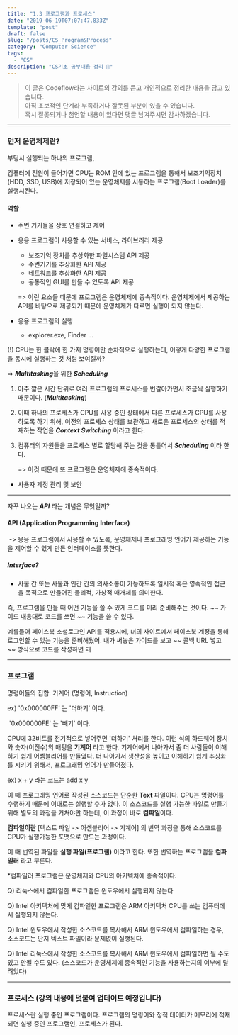 ```yaml
---
title: "1.3 프로그램과 프로세스"
date: "2019-06-19T07:07:47.833Z"
template: "post"
draft: false
slug: "/posts/CS_Program&Process"
category: "Computer Science"
tags:
  - "CS"
description: "CS기초 공부내용 정리 📖"
---
```


> 이 글은 Codeflow라는 사이트의 강의를 듣고 개인적으로 정리한 내용을 담고 있습니다.<br>
> 아직 초보적인 단계라 부족하거나 잘못된 부분이 있을 수 있습니다. <br>
> 혹시 잘못되거나 첨언할 내용이 있다면  댓글 남겨주시면 감사하겠습니다.
---

### 먼저 운영체제란?

부팅시 실행되는 하나의 프로그램,

컴퓨터에 전원이 들어가면 CPU는 ROM 안에 있는 프로그램을 통해서 보조기억장치(HDD, SSD, USB)에 저장되어 있는 운영체제를 시동하는 프로그램(Boot Loader)를 실행시킨다.

#### 역할

- 주변 기기들을 상호 연결하고 제어

- 응용 프로그램이 사용할 수 있는 서비스, 라이브러리 제공
  - 보조기억 장치를 추상화한 파일시스템 API 제공
  - 주변기기를 추상화한 API 제공
  - 네트워크를 추상화한 API 제공
  - 공통적인 GUI를 만들 수 있도록 API 제공

  => 이런 요소들 때문에 프로그램은 운영체제에 종속적이다. 운영체제에서 제공하는 API를 바탕으로 제공되기 때문에 운영체제가 다르면 실행이 되지 않는다.

- 응용 프로그램의 실행
  - explorer.exe, Finder ...

    

(!) CPU는 한 클락에 한 가지 명령어만 순차적으로 실행하는데, 어떻게 다양한 프로그램을 동시에 실행하는 것 처럼 보여질까?

 => ***Multitasking***을 위한 ***Scheduling***

 1. 아주 짧은 시간 단위로 여러 프로그램의 프로세스를 번갈아가면서 조금씩 실행하기 때문이다. (***Multitasking***)

 2. 이때 하나의 프로세스가 CPU를 사용 중인 상태에서 다른 프로세스가 CPU를 사용하도록 하기 위해, 이전의 프로세스 상태를 보관하고 새로운 프로세스의 상태를 적재하는 작업을 ***Context Switching*** 이라고 한다.

 3. 컴퓨터의 자원들을 프로세스 별로 할당해 주는 것을 통틀어서 ***Scheduling*** 이라 한다.

    => 이것 때문에 또 프로그램은 운영체제에 종속적이다. <br>



- 사용자 계정 관리 및 보안

---

자꾸 나오는 ***API*** 라는 개념은 무엇일까?

#### API (Application Programming Interface)

​	-> 응용 프로그램에서 사용할 수 있도록, 운영체제나 프로그래밍 언어가 제공하는 기능을 제어할 수 있게 만든 인터페이스를 뜻한다.
##### Interface?

- 사물 간 또는 사물과 인간 간의 의사소통이 가능하도록 일시적 혹은 영속적인 접근을 목적으로 만들어진 물리적, 가상적 매개체를 의미한다.



즉, 프로그램을 만들 때 어떤 기능을 쓸 수 있게 코드를 미리 준비해주는 것이다. ~~ 가이드 내용대로 코드를 쓰면 ~~ 기능을 쓸 수 있다.

예를들어 페이스북 소셜로그인 API를 적용시에, 너의 사이트에서 페이스북 계정을 통해 로그인할 수 있는 기능을 준비해뒀어. 내가 써놓은 가이드를 보고 ~~ 콜백 URL 넣고 ~~ 방식으로 코드를 작성하면 돼

---

### 프로그램

명령어들의 집합. 기계어 (명령어, Instruction)

ex) '0x000000FF' 는 '더하기' 이다.

​	  '0x000000FE' 는 '빼기' 이다.

 CPU에 32비트를 전기적으로 넣어주면 '더하기' 처리를 한다. 이런 식의 하드웨어 장치와 숫자(이진수)의 매핑을 **기계어** 라고 한다. 기계어에서 나아가서 좀 더 사람들이 이해하기 쉽게 어셈블리어를 만들었다. 더 나아가서 생산성을 높이고 이해하기 쉽게 추상화를 시키기 위해서, 프로그래밍 언어가 만들어졌다.

ex) x + y 라는 코드는 add x y



이 때 프로그래밍 언어로 작성된 소스코드는 단순한 **Text** 파일이다. CPU는 명령어를 수행하기 때문에 이대로는 실행할 수가 없다. 이 소스코드를 실행 가능한 파일로 만들기 위해 별도의 과정을 거쳐야만 하는데, 이 과정이 바로 **컴파일**이다.

**컴파일이란** [텍스트 파일 -> 어셈블리어 -> 기계어] 의 번역 과정을 통해 소스코드를 CPU가 실행가능한 포맷으로 만드는 과정이다.

이 때 번역된 파일을 **실행 파일(프로그램)** 이라고 한다. 또한 번역하는 프로그램을 **컴파일러** 라고 부른다.

*컴파일러 프로그램은 운영체제와 CPU의 아키텍처에 종속적이다.

Q) 리눅스에서 컴파일한 프로그램은 윈도우에서 실행되지 않는다

Q) Intel 아키텍처에 맞게 컴파일한 프로그램은 ARM 아키텍처 CPU를 쓰는 컴퓨터에서 실행되지 않는다.

Q) Intel 윈도우에서 작성한 소스코드를 복사해서 ARM 윈도우에서 컴파일하는 경우, 소스코드는 단지 텍스트 파일이라 문제없이 실행된다.

Q) Intel 리눅스에서 작성한 소스코드를 복사해서 ARM 윈도우에서 컴파일하면 될 수도 있고 안될 수도 있다. (소스코드가 운영체제에 종속적인 기능을 사용하는지의 여부에 달려있다)

---

### 프로세스 (강의 내용에 덧붙여 업데이트 예정입니다)

프로세스란 실행 중인 프로그램이다. 프로그램의 명령어와 정적 데이터가 메모리에 적재되면 실행 중인 프로그램인, 프로세스가 된다.



